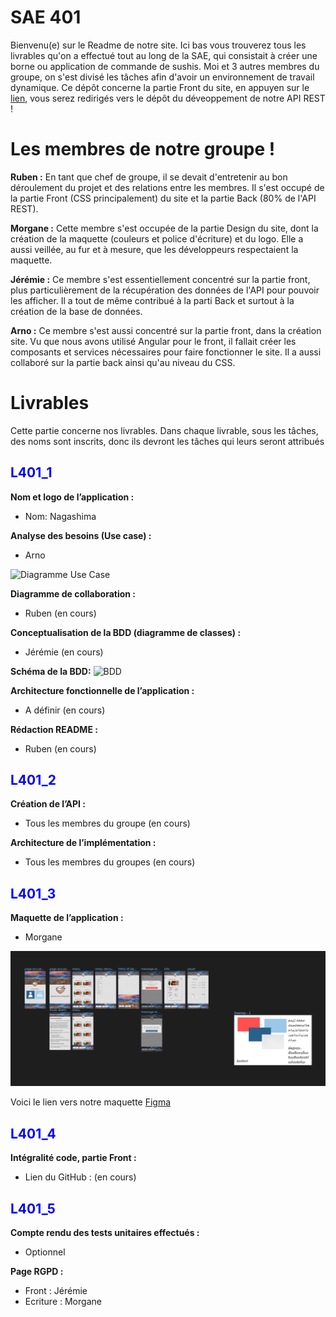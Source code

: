 # SAE 401

Bienvenu(e) sur le Readme de notre site. Ici bas vous trouverez tous les livrables qu'on a effectué tout au long de la SAE, qui consistait à créer une borne ou application de commande de sushis. Moi et 3 autres membres du groupe, on s'est divisé les tâches afin d'avoir un environnement de travail dynamique. Ce dépôt concerne la partie Front du site, en appuyen sur le [lien](https://github.com/RubenDavidAbreu/REST-API), vous serez redirigés vers le dépôt du déveoppement de notre API REST !

# Les membres de notre groupe !

**Ruben :**
En tant que chef de groupe, il se devait d'entretenir au bon déroulement du projet et des relations entre les membres. Il s'est occupé de la partie Front (CSS principalement) du site et la partie Back (80% de l'API REST).

**Morgane :**
Cette membre s'est occupée de la partie Design du site, dont la création de la maquette (couleurs et police d'écriture) et du logo. Elle a aussi veillée, au fur et à mesure, que les développeurs respectaient la maquette. 

**Jérémie :**
Ce membre s'est essentiellement concentré sur la partie front, plus particulièrement de la récupération des données de l'API pour pouvoir les afficher. Il a tout de même contribué à la parti Back et surtout à la création de la base de données.

**Arno :**
Ce membre s'est aussi concentré sur la partie front, dans la création site. Vu que nous avons utilisé Angular pour le front, il fallait créer les composants et services nécessaires pour faire fonctionner le site. Il a aussi collaboré sur la partie back ainsi qu'au niveau du CSS.

# Livrables

Cette partie concerne nos livrables. Dans chaque livrable, sous les tâches, des noms sont inscrits, donc ils devront les tâches qui leurs seront attribués 

<h2 style="color: blue;">L401_1</h2>

**Nom et logo de l’application :**
- Nom: Nagashima

**Analyse des besoins (Use case) :**
- Arno
  
![Diagramme Use Case](Usecase.png "Use Case")


**Diagramme de collaboration :**
- Ruben (en cours)


**Conceptualisation de la BDD (diagramme de classes) :**
- Jérémie (en cours)


**Schéma de la BDD:**
![BDD](BDD.png "BDD")


**Architecture fonctionnelle de l’application :**
- A définir (en cours)

**Rédaction README :**
- Ruben (en cours)

<h2 style="color: blue;">L401_2</h2>

**Création de l’API :**
- Tous les membres du groupe (en cours)

**Architecture de l’implémentation :**
- Tous les membres du groupes (en cours)

<h2 style="color: blue;">L401_3</h2>

**Maquette de l’application :**
- Morgane

![Figma](gitimg/figma.png "Maquette Figma")

Voici le lien vers notre maquette [Figma](https://www.figma.com/file/js3IPJ5lyDuOkkbZxPp5JI/SAE-401---Sushi?type=design&node-id=0-1&mode=design&t=OsKSFu5Ozi29BfzR-0)

<h2 style="color: blue;">L401_4</h2>

**Intégralité code, partie Front :**
- Lien du GitHub : (en cours)

<h2 style="color: blue;">L401_5</h2>

**Compte rendu des tests unitaires effectués :**
- Optionnel

**Page RGPD :**
- Front : Jérémie
- Ecriture : Morgane

